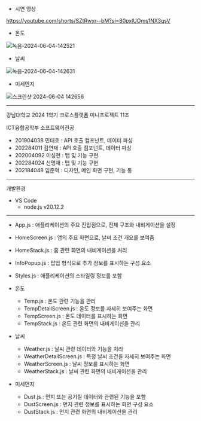 -  시연 영상

https://youtube.com/shorts/SZtRwxr--bM?si=80pxlUOms1NX3qsV

- 온도
  
![녹음-2024-06-04-142521](https://github.com/kyj0503/WeatherApp/assets/152960761/525a517c-70ba-41d3-b6e3-56a4fe36e3d3)

- 날씨
  
![녹음-2024-06-04-142631](https://github.com/kyj0503/WeatherApp/assets/152960761/1f24f382-9ed1-4a91-bb76-cb5d84b25ba4)

- 미세먼지
  
![스크린샷 2024-06-04 142656](https://github.com/kyj0503/WeatherApp/assets/152960761/539c357e-25e9-411e-b860-249012595195)

-----------------------------------------------------------------------

강남대학교 2024 1학기 크로스플랫폼 미니프로젝트 11조

ICT융합공학부 소프트웨어전공

- 201904038 민태호  :  API 호출 컴포넌트, 데이터 파싱
- 202284011 김연재  :  API 호출 컴포넌트, 데이터 파싱
- 202004092 이성현  :  탭 및 기능 구현
- 202284024 신명재  :  탭 및 기능 구현
- 202184048 임준혁  :  디자인, 메인 화면 구현, 기능 통

-----------------------------------------------------------------------

개발환경

- VS Code
  - node.js v20.12.2
 
-----------------------------------------------------------------------

- App.js : 애플리케이션의 주요 진입점으로, 전체 구조와 내비게이션을 설정
- HomeScreen.js : 앱의 주요 화면으로, 날씨 조건 개요를 보여줌
- HomeStack.js : 홈 관련 화면의 내비게이션을 처리
- InfoPopup.js : 팝업 형식으로 추가 정보를 표시하는 구성 요소
- Styles.js : 애플리케이션의 스타일링 정보를 포함

- 온도
  - Temp.js : 온도 관련 기능을 관리
  - TempDetailScreen.js : 온도 정보를 자세히 보여주는 화면
  - TempScreen.js : 온도 데이터를 표시하는 화면
  - TempStack.js : 온도 관련 화면의 내비게이션을 관리

- 날씨
  - Weather.js : 날씨 관련 데이터와 기능을 처리
  - WeatherDetailScreen.js : 특정 날씨 조건을 자세히 보여주는 화면
  - WeatherScreen.js : 날씨 정보를 표시하는 화면
  - WeatherStack.js : 날씨 관련 화면의 내비게이션을 관리

- 미세먼지
  - Dust.js : 먼지 또는 공기질 데이터와 관련된 기능을 포함
  - DustScreen.js : 먼지 관련 정보를 표시하는 화면 구성 요소
  - DustStack.js : 먼지 관련 화면의 내비게이션을 관리
